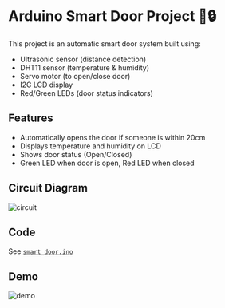 
# Arduino Smart Door Project 🚪🔒

This project is an automatic smart door system built using:

- Ultrasonic sensor (distance detection)
- DHT11 sensor (temperature & humidity)
- Servo motor (to open/close door)
- I2C LCD display
- Red/Green LEDs (door status indicators)

## Features
- Automatically opens the door if someone is within 20cm
- Displays temperature and humidity on LCD
- Shows door status (Open/Closed)
- Green LED when door is open, Red LED when closed

## Circuit Diagram
![circuit](images/your-circuit-diagram.png)

## Code
See [`smart_door.ino`](smart_door.ino)

## Demo
![demo](images/demo.gif)
